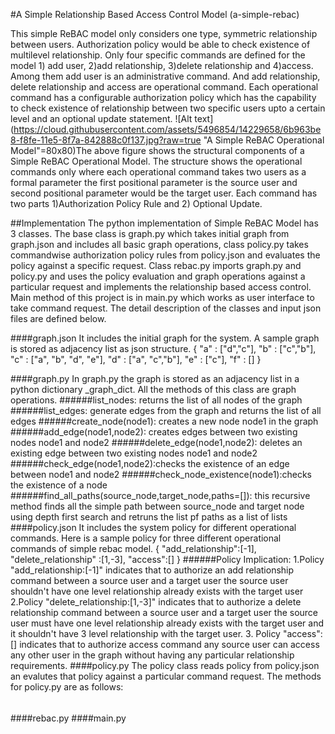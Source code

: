 #A Simple Relationship Based Access Control Model (a-simple-rebac)

This simple ReBAC model only considers one type, symmetric relationship between users. Authorization policy would be able to check existence of multilevel relationship. Only four specific commands are defined for the model 1) add user, 2)add relationship, 3)delete relationship and 4)access. Among them add user is an administrative command. And add relationship, delete relationship and access are operational command. Each operational command has a configurable authorization policy which has the capability to check existence of relationship between two specific users upto a certain level and an optional update statement.
![Alt text](https://cloud.githubusercontent.com/assets/5496854/14229658/6b963be8-f8fe-11e5-8f7a-842888c0f137.jpg?raw=true "A Simple ReBAC Operational Model"=80x80)The above figure shows  the structural components of a Simple ReBAC Operational Model. The structure shows the operational commands only where each operational command takes two users as a formal parameter the first positional parameter is the source user and second positional parameter would be the target user. Each command has two parts 1)Authorization Policy Rule and 2) Optional Update. 

##Implementation
The python implementation of Simple ReBAC Model has 3 classes. The base class is graph.py which takes initial graph from graph.json and  includes all basic graph operations, class policy.py takes commandwise authorization policy rules from policy.json and evaluates the policy against a specific request. Class rebac.py imports graph.py and policy.py and uses the  policy evaluation and graph operations against a particular  request and implements the relationship based access control. Main method of this project is in main.py which works as user interface to take command request. The detail description of the classes and input json files are defined below.

####graph.json
It includes the initial graph for the system.
A sample graph is  stored as adjacency list as json structure.
{ "a" : ["d","c"],
          "b" : ["c","b"],
          "c" : ["a", "b", "d", "e"],
          "d" : ["a", "c","b"],
          "e" : ["c"],
          "f" : []
}

####graph.py
In graph.py the graph is stored as an adjacency list in a python dictionary _graph_dict. All the methods of this class are graph operations.
######list_nodes: returns the list of all nodes of the graph 
######list_edges: generate edges from the graph and returns the list of all edges
######create_node(node1): creates a new node node1 in the graph
######add_edge(node1,node2): creates edges between two existing nodes node1 and node2
######delete_edge(node1,node2): deletes an existing edge between two existing nodes node1 and node2
######check_edge(node1,node2):checks the existence of an edge between node1 and node2
######check_node_existence(node1):checks the existence of a node
######find_all_paths(source_node,target_node,paths=[]): this recursive method finds all the simple path between source_node and target node using depth first search and retruns the list pf paths as a list of lists
####policy.json 
It includes the system policy for different operational commands. Here is a sample policy for three different operational commands of simple rebac model. 
{
"add_relationship":[-1],
"delete_relationship" :[1,-3],
"access":[]
}
######Policy Implication:
1.Policy "add_relationship:[-1]" indicates that to authorize an add relationship command between a source user and a target user the source user shouldn't have one level relationship already exists with the target user 
2.Policy "delete_relationship:[1,-3]" indicates that to authorize a delete relationship command between a source user and a target user the source user must have one level relationship already exists with the target user and it shouldn't have 3 level relationship with the target user.
3. Policy "access": [] indicates that to authorize access command any source user can access any other user in the graph without having any particular relationship requirements. 
####policy.py
The policy class reads policy from policy.json an evalutes that policy against a particular command request. The methods for policy.py are as follows:
######
######
######

####rebac.py
####main.py






